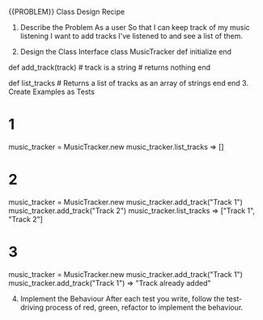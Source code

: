 {{PROBLEM}} Class Design Recipe
1. Describe the Problem
As a user
So that I can keep track of my music listening
I want to add tracks I've listened to and see a list of them.

2. Design the Class Interface
class MusicTracker
  def initialize
  end

  def add_track(track) # track is a string
    # returns nothing
  end

  def list_tracks
    # Returns a list of tracks as an array of strings
  end
end
3. Create Examples as Tests

# 1
music_tracker = MusicTracker.new
music_tracker.list_tracks
=> []

# 2
music_tracker = MusicTracker.new
music_tracker.add_track("Track 1")
music_tracker.add_track("Track 2")
music_tracker.list_tracks
=> ["Track 1", "Track 2"]

# 3
music_tracker = MusicTracker.new
music_tracker.add_track("Track 1")
music_tracker.add_track("Track 1")
=> "Track already added"

4. Implement the Behaviour
After each test you write, follow the test-driving process of red, green, refactor to implement the behaviour.